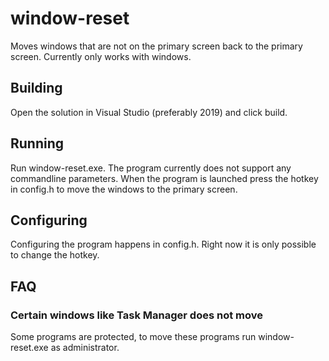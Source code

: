 # window-reset
Moves windows that are not on the primary screen back to the primary screen. Currently only works with windows.

## Building
Open the solution in Visual Studio (preferably 2019) and click build.

## Running
Run window-reset.exe. The program currently does not support any commandline parameters.
When the program is launched press the hotkey in config.h to move the windows to the primary screen.

## Configuring
Configuring the program happens in config.h. Right now it is only possible to change the hotkey.

## FAQ
### Certain windows like Task Manager does not move
Some programs are protected, to move these programs run window-reset.exe as administrator.
